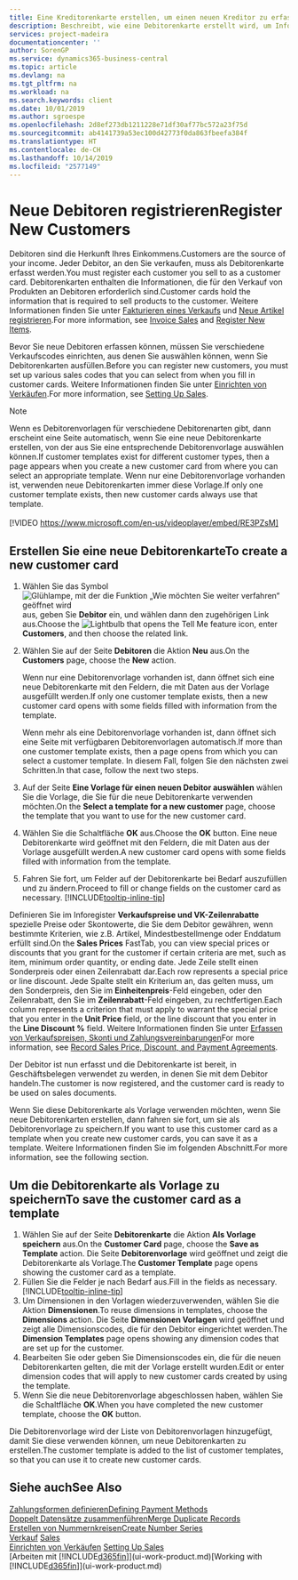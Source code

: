 ```yaml
---
title: Eine Kreditorenkarte erstellen, um einen neuen Kreditor zu erfassen | Microsoft Docs
description: Beschreibt, wie eine Debitorenkarte erstellt wird, um Informationen zu jedem neuen Debitor oder Clients zu erfassen, an die Sie verkaufen.
services: project-madeira
documentationcenter: ''
author: SorenGP
ms.service: dynamics365-business-central
ms.topic: article
ms.devlang: na
ms.tgt_pltfrm: na
ms.workload: na
ms.search.keywords: client
ms.date: 10/01/2019
ms.author: sgroespe
ms.openlocfilehash: 2d8ef273db1211228e71df30af77bc572a23f75d
ms.sourcegitcommit: ab4141739a53ec100d42773f0da863fbeefa384f
ms.translationtype: HT
ms.contentlocale: de-CH
ms.lasthandoff: 10/14/2019
ms.locfileid: "2577149"
---
```

# <a name="register-new-customers"></a><span data-ttu-id="3d21a-103">Neue Debitoren registrieren</span><span class="sxs-lookup"><span data-stu-id="3d21a-103">Register New Customers</span></span>
<span data-ttu-id="3d21a-104">Debitoren sind die Herkunft Ihres Einkommens.</span><span class="sxs-lookup"><span data-stu-id="3d21a-104">Customers are the source of your income.</span></span> <span data-ttu-id="3d21a-105">Jeder Debitor, an den Sie verkaufen, muss als Debitorenkarte erfasst werden.</span><span class="sxs-lookup"><span data-stu-id="3d21a-105">You must register each customer you sell to as a customer card.</span></span> <span data-ttu-id="3d21a-106">Debitorenkarten enthalten die Informationen, die für den Verkauf von Produkten an Debitoren erforderlich sind.</span><span class="sxs-lookup"><span data-stu-id="3d21a-106">Customer cards hold the information that is required to sell products to the customer.</span></span> <span data-ttu-id="3d21a-107">Weitere Informationen finden Sie unter [Fakturieren eines Verkaufs](sales-how-invoice-sales.md) und [Neue Artikel registrieren](inventory-how-register-new-items.md).</span><span class="sxs-lookup"><span data-stu-id="3d21a-107">For more information, see [Invoice Sales](sales-how-invoice-sales.md) and [Register New Items](inventory-how-register-new-items.md).</span></span>  

<span data-ttu-id="3d21a-108">Bevor Sie neue Debitoren erfassen können, müssen Sie verschiedene Verkaufscodes einrichten, aus denen Sie auswählen können, wenn Sie Debitorenkarten ausfüllen.</span><span class="sxs-lookup"><span data-stu-id="3d21a-108">Before you can register new customers, you must set up various sales codes that you can select from when you fill in customer cards.</span></span> <span data-ttu-id="3d21a-109">Weitere Informationen finden Sie unter [Einrichten von Verkäufen](sales-setup-sales.md).</span><span class="sxs-lookup"><span data-stu-id="3d21a-109">For more information, see [Setting Up Sales](sales-setup-sales.md).</span></span>

> [!NOTE]  
>   <span data-ttu-id="3d21a-110">Wenn es Debitorenvorlagen für verschiedene Debitorenarten gibt, dann erscheint eine Seite automatisch, wenn Sie eine neue Debitorenkarte erstellen, von der aus Sie eine entsprechende Debitorenvorlage auswählen können.</span><span class="sxs-lookup"><span data-stu-id="3d21a-110">If customer templates exist for different customer types, then a page appears when you create a new customer card from where you can select an appropriate template.</span></span> <span data-ttu-id="3d21a-111">Wenn nur eine Debitorenvorlage vorhanden ist, verwenden neue Debitorenkarten immer diese Vorlage.</span><span class="sxs-lookup"><span data-stu-id="3d21a-111">If only one customer template exists, then new customer cards always use that template.</span></span>
<br><br>
> [!VIDEO https://www.microsoft.com/en-us/videoplayer/embed/RE3PZsM]

## <a name="to-create-a-new-customer-card"></a><span data-ttu-id="3d21a-112">Erstellen Sie eine neue Debitorenkarte</span><span class="sxs-lookup"><span data-stu-id="3d21a-112">To create a new customer card</span></span>
1. <span data-ttu-id="3d21a-113">Wählen Sie das Symbol ![Glühlampe, mit der die Funktion „Wie möchten Sie weiter verfahren“ geöffnet wird](media/ui-search/search_small.png "Wie möchten Sie weiter verfahren?") aus, geben Sie **Debitor** ein, und wählen dann den zugehörigen Link aus.</span><span class="sxs-lookup"><span data-stu-id="3d21a-113">Choose the ![Lightbulb that opens the Tell Me feature](media/ui-search/search_small.png "Tell me what you want to do") icon, enter **Customers**, and then choose the related link.</span></span>  
2. <span data-ttu-id="3d21a-114">Wählen Sie auf der Seite **Debitoren** die Aktion **Neu** aus.</span><span class="sxs-lookup"><span data-stu-id="3d21a-114">On the **Customers** page, choose the **New** action.</span></span>

    <span data-ttu-id="3d21a-115">Wenn nur eine Debitorenvorlage vorhanden ist, dann öffnet sich eine neue Debitorenkarte mit den Feldern, die mit Daten aus der Vorlage ausgefüllt werden.</span><span class="sxs-lookup"><span data-stu-id="3d21a-115">If only one customer template exists, then a new customer card opens with some fields filled with information from the template.</span></span>

    <span data-ttu-id="3d21a-116">Wenn mehr als eine Debitorenvorlage vorhanden ist, dann öffnet sich eine Seite mit verfügbaren Debitorenvorlagen automatisch.</span><span class="sxs-lookup"><span data-stu-id="3d21a-116">If more than one customer template exists, then a page opens from which you can select a customer template.</span></span> <span data-ttu-id="3d21a-117">In diesem Fall, folgen Sie den nächsten zwei Schritten.</span><span class="sxs-lookup"><span data-stu-id="3d21a-117">In that case, follow the next two steps.</span></span>
3. <span data-ttu-id="3d21a-118">Auf der Seite **Eine Vorlage für einen neuen Debitor auswählen** wählen Sie die Vorlage, die Sie für die neue Debitorenkarte verwenden möchten.</span><span class="sxs-lookup"><span data-stu-id="3d21a-118">On the **Select a template for a new customer** page, choose the template that you want to use for the new customer card.</span></span>
4. <span data-ttu-id="3d21a-119">Wählen Sie die Schaltfläche **OK** aus.</span><span class="sxs-lookup"><span data-stu-id="3d21a-119">Choose the **OK** button.</span></span> <span data-ttu-id="3d21a-120">Eine neue Debitorenkarte wird geöffnet mit den Feldern, die mit Daten aus der Vorlage ausgefüllt werden.</span><span class="sxs-lookup"><span data-stu-id="3d21a-120">A new customer card opens with some fields filled with information from the template.</span></span>  
5. <span data-ttu-id="3d21a-121">Fahren Sie fort, um Felder auf der Debitorenkarte bei Bedarf auszufüllen und zu ändern.</span><span class="sxs-lookup"><span data-stu-id="3d21a-121">Proceed to fill or change fields on the customer card as necessary.</span></span> [!INCLUDE[tooltip-inline-tip](includes/tooltip-inline-tip_md.md)]

<span data-ttu-id="3d21a-122">Definieren Sie im Inforegister **Verkaufspreise und VK-Zeilenrabatte** spezielle Preise oder Skontowerte, die Sie dem Debitor gewähren, wenn bestimmte Kriterien, wie z.B. Artikel, Mindestbestellmenge oder Enddatum erfüllt sind.</span><span class="sxs-lookup"><span data-stu-id="3d21a-122">On the **Sales Prices** FastTab, you can view special prices or discounts that you grant for the customer if certain criteria are met, such as item, minimum order quantity, or ending date.</span></span> <span data-ttu-id="3d21a-123">Jede Zeile stellt einen Sonderpreis oder einen Zeilenrabatt dar.</span><span class="sxs-lookup"><span data-stu-id="3d21a-123">Each row represents a special price or line discount.</span></span> <span data-ttu-id="3d21a-124">Jede Spalte stellt ein Kriterium an, das gelten muss, um den Sonderpreis, den Sie im **Einheitenpreis**-Feld eingeben, oder den Zeilenrabatt, den Sie im **Zeilenrabatt**-Feld eingeben, zu rechtfertigen.</span><span class="sxs-lookup"><span data-stu-id="3d21a-124">Each column represents a criterion that must apply to warrant the special price that you enter in the **Unit Price** field, or the line discount that you enter in the **Line Discount %** field.</span></span> <span data-ttu-id="3d21a-125">Weitere Informationen finden Sie unter [Erfassen von Verkaufspreisen, Skonti und Zahlungsvereinbarungen](sales-how-record-sales-price-discount-payment-agreements.md)</span><span class="sxs-lookup"><span data-stu-id="3d21a-125">For more information, see [Record Sales Price, Discount, and Payment Agreements](sales-how-record-sales-price-discount-payment-agreements.md).</span></span>

<span data-ttu-id="3d21a-126">Der Debitor ist nun erfasst und die Debitorenkarte ist bereit, in Geschäftsbelegen verwendet zu werden, in denen Sie mit dem Debitor handeln.</span><span class="sxs-lookup"><span data-stu-id="3d21a-126">The customer is now registered, and the customer card is ready to be used on sales documents.</span></span>

<span data-ttu-id="3d21a-127">Wenn Sie diese Debitorenkarte als Vorlage verwenden möchten, wenn Sie neue Debitorenkarten erstellen, dann fahren sie fort, um sie als Debitorenvorlage zu speichern.</span><span class="sxs-lookup"><span data-stu-id="3d21a-127">If you want to use this customer card as a template when you create new customer cards, you can save it as a template.</span></span> <span data-ttu-id="3d21a-128">Weitere Informationen finden Sie im folgenden Abschnitt.</span><span class="sxs-lookup"><span data-stu-id="3d21a-128">For more information, see the following section.</span></span>

## <a name="to-save-the-customer-card-as-a-template"></a><span data-ttu-id="3d21a-129">Um die Debitorenkarte als Vorlage zu speichern</span><span class="sxs-lookup"><span data-stu-id="3d21a-129">To save the customer card as a template</span></span>
1. <span data-ttu-id="3d21a-130">Wählen Sie auf der Seite **Debitorenkarte** die Aktion **Als Vorlage speichern** aus.</span><span class="sxs-lookup"><span data-stu-id="3d21a-130">On the **Customer Card** page, choose the **Save as Template** action.</span></span> <span data-ttu-id="3d21a-131">Die Seite **Debitorenvorlage** wird geöffnet und zeigt die Debitorenkarte als Vorlage.</span><span class="sxs-lookup"><span data-stu-id="3d21a-131">The **Customer Template** page opens showing the customer card as a template.</span></span>
2. <span data-ttu-id="3d21a-132">Füllen Sie die Felder je nach Bedarf aus.</span><span class="sxs-lookup"><span data-stu-id="3d21a-132">Fill in the fields as necessary.</span></span> [!INCLUDE[tooltip-inline-tip](includes/tooltip-inline-tip_md.md)]
3. <span data-ttu-id="3d21a-133">Um Dimensionen in den Vorlagen wiederzuverwenden, wählen Sie die Aktion **Dimensionen**.</span><span class="sxs-lookup"><span data-stu-id="3d21a-133">To reuse dimensions in templates, choose the **Dimensions** action.</span></span> <span data-ttu-id="3d21a-134">Die Seite **Dimensionen Vorlagen** wird geöffnet und zeigt alle Dimensionscodes, die für den Debitor eingerichtet werden.</span><span class="sxs-lookup"><span data-stu-id="3d21a-134">The **Dimension Templates** page opens showing any dimension codes that are set up for the customer.</span></span>
4. <span data-ttu-id="3d21a-135">Bearbeiten Sie oder geben Sie Dimensionscodes ein, die für die neuen Debitorenkarten gelten, die mit der Vorlage erstellt wurden.</span><span class="sxs-lookup"><span data-stu-id="3d21a-135">Edit or enter dimension codes that will apply to new customer cards created by using the template.</span></span>  
5. <span data-ttu-id="3d21a-136">Wenn Sie die neue Debitorenvorlage abgeschlossen haben, wählen Sie die Schaltfläche **OK**.</span><span class="sxs-lookup"><span data-stu-id="3d21a-136">When you have completed the new customer template, choose the **OK** button.</span></span>

<span data-ttu-id="3d21a-137">Die Debitorenvorlage wird der Liste von Debitorenvorlagen hinzugefügt, damit Sie diese verwenden können, um neue Debitorenkarten zu erstellen.</span><span class="sxs-lookup"><span data-stu-id="3d21a-137">The customer template is added to the list of customer templates, so that you can use it to create new customer cards.</span></span>

## <a name="see-also"></a><span data-ttu-id="3d21a-138">Siehe auch</span><span class="sxs-lookup"><span data-stu-id="3d21a-138">See Also</span></span>
[<span data-ttu-id="3d21a-139">Zahlungsformen definieren</span><span class="sxs-lookup"><span data-stu-id="3d21a-139">Defining Payment Methods</span></span>](finance-payment-methods.md)  
[<span data-ttu-id="3d21a-140">Doppelt Datensätze zusammenführen</span><span class="sxs-lookup"><span data-stu-id="3d21a-140">Merge Duplicate Records</span></span>](sales-how-merge-duplicate-records.md)  
[<span data-ttu-id="3d21a-141">Erstellen von Nummernkreisen</span><span class="sxs-lookup"><span data-stu-id="3d21a-141">Create Number Series</span></span>](ui-create-number-series.md)  
<span data-ttu-id="3d21a-142">[Verkauf](sales-manage-sales.md)  </span><span class="sxs-lookup"><span data-stu-id="3d21a-142">[Sales](sales-manage-sales.md)  </span></span>  
<span data-ttu-id="3d21a-143">[Einrichten von Verkäufen](sales-setup-sales.md)  </span><span class="sxs-lookup"><span data-stu-id="3d21a-143">[Setting Up Sales](sales-setup-sales.md)  </span></span>  
<span data-ttu-id="3d21a-144">[Arbeiten mit [!INCLUDE[d365fin](includes/d365fin_md.md)]](ui-work-product.md)</span><span class="sxs-lookup"><span data-stu-id="3d21a-144">[Working with [!INCLUDE[d365fin](includes/d365fin_md.md)]](ui-work-product.md)</span></span>
